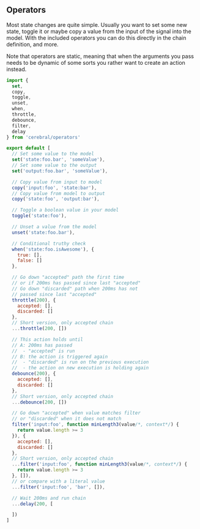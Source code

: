 ## Operators

Most state changes are quite simple. Usually you want to set some new state, toggle it or maybe copy a value from the input of the signal into the model. With the included operators you can do this directly in the chain definition, and more.

Note that operators are static, meaning that when the arguments you pass needs to be dynamic of some sorts you rather want to create an action instead.

```javascript
import {
  set,
  copy,
  toggle,
  unset,
  when,
  throttle,
  debounce,
  filter,
  delay
} from 'cerebral/operators'

export default [
  // Set some value to the model
  set('state:foo.bar', 'someValue'),
  // Set some value to the output
  set('output:foo.bar', 'someValue'),

  // Copy value from input to model
  copy('input:foo', 'state:bar'),
  // Copy value from model to output
  copy('state:foo', 'output:bar'),

  // Toggle a boolean value in your model
  toggle('state:foo'),

  // Unset a value from the model
  unset('state:foo.bar'),

  // Conditional truthy check
  when('state:foo.isAwesome'), {
    true: [],
    false: []
  },

  // Go down "accepted" path the first time
  // or if 200ms has passed since last "accepted"
  // Go down "discarded" path when 200ms has not
  // passed since last "accepted"
  throttle(200), {
    accepted: [],
    discarded: []
  },
  // Short version, only accepted chain
  ...throttle(200, [])

  // This action holds until
  // A: 200ms has passed
  //  - "accepted" is run
  // B: the action is triggered again
  //  - "discarded" is run on the previous execution
  //  - the action on new execution is holding again
  debounce(200), {
    accepted: [],
    discarded: []
  },
  // Short version, only accepted chain
  ...debounce(200, [])

  // Go down "accepted" when value matches filter
  // or "discarded" when it does not match
  filter('input:foo', function minLength3(value/*, context*/) {
    return value.length >= 3
  }), {
    accepted: [],
    discarded: []
  },
  // Short version, only accepted chain
  ...filter('input:foo', function minLength3(value/*, context*/) {
    return value.length >= 3
  }, []),
  // or compare with a literal value
  ...filter('input:foo', 'bar', []),

  // Wait 200ms and run chain
  ...delay(200, [

  ])
]
```
